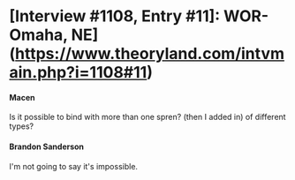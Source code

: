 # [Interview #1108, Entry #11]: WOR-Omaha, NE](https://www.theoryland.com/intvmain.php?i=1108#11)

#### Macen

Is it possible to bind with more than one spren? (then I added in) of different types?

#### Brandon Sanderson

I'm not going to say it's impossible.

